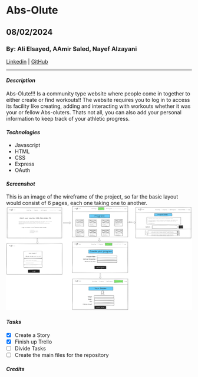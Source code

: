 # Abs-Olute

## 08/02/2024

### By: Ali Elsayed, AAmir Saled, Nayef Alzayani

[Linkedin](https://www.linkedin.com/in/nayefalzayani) | [GitHub](https://github.com/nakz57)

---

#### **_Description_**

Abs-Olute!!! Is a community type website where people come in together to either create or find workouts!! The website requires you to log in to access its facility like creating, adding and interacting with workouts whether it was your or fellow Abs-oluters. Thats not all, you can also add your personal information to keep track of your athletic progress.

#### **_Technologies_**

- Javascript
- HTML
- CSS
- Express
- OAuth

#### **_Screenshot_**

This is an image of the wireframe of the project, so far the basic layout would consist of 6 pages, each one taking one to another.
![image](wireframe_fitness_2.png)

#### **_Tasks_**

- [x] Create a Story
- [x] Finish up Trello
- [ ] Divide Tasks
- [ ] Create the main files for the repository

#### **_Credits_**

